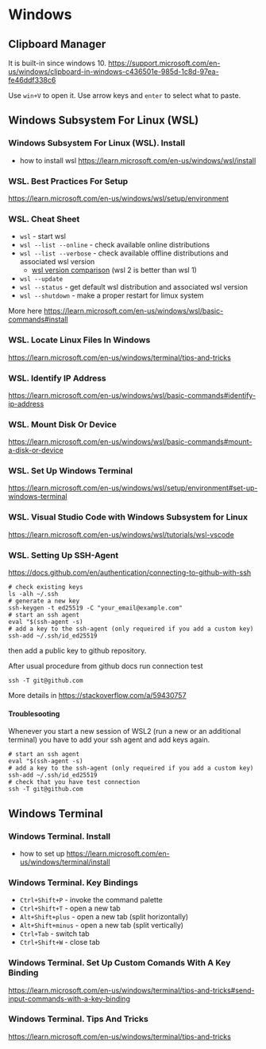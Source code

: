 # Windows

## Clipboard Manager
It is built-in since windows 10.
https://support.microsoft.com/en-us/windows/clipboard-in-windows-c436501e-985d-1c8d-97ea-fe46ddf338c6

Use `win+V` to open it.
Use arrow keys and `enter` to select what to paste.

## Windows Subsystem For Linux (WSL)
### Windows Subsystem For Linux (WSL). Install
- how to install wsl https://learn.microsoft.com/en-us/windows/wsl/install

### WSL. Best Practices For Setup
https://learn.microsoft.com/en-us/windows/wsl/setup/environment

### WSL. Cheat Sheet
- `wsl` - start wsl
- `wsl --list --online` - check available online distributions
- `wsl --list --verbose` - check available offline distributions and associated wsl version
    - [wsl version comparison](https://learn.microsoft.com/en-us/windows/wsl/compare-versions) (wsl 2 is better than wsl 1)
- `wsl --update`
- `wsl --status` - get default wsl distribution and associated wsl version
- `wsl --shutdown` - make a proper restart for limux system

More here https://learn.microsoft.com/en-us/windows/wsl/basic-commands#install

### WSL. Locate Linux Files In Windows
https://learn.microsoft.com/en-us/windows/terminal/tips-and-tricks

### WSL. Identify IP Address
https://learn.microsoft.com/en-us/windows/wsl/basic-commands#identify-ip-address

### WSL. Mount Disk Or Device
https://learn.microsoft.com/en-us/windows/wsl/basic-commands#mount-a-disk-or-device

### WSL. Set Up Windows Terminal
https://learn.microsoft.com/en-us/windows/wsl/setup/environment#set-up-windows-terminal

### WSL. Visual Studio Code with Windows Subsystem for Linux
https://learn.microsoft.com/en-us/windows/wsl/tutorials/wsl-vscode

### WSL. Setting Up SSH-Agent

https://docs.github.com/en/authentication/connecting-to-github-with-ssh
```
# check existing keys
ls -alh ~/.ssh
# generate a new key
ssh-keygen -t ed25519 -C "your_email@example.com"
# start an ssh agent
eval "$(ssh-agent -s)
# add a key to the ssh-agent (only requeired if you add a custom key)
ssh-add ~/.ssh/id_ed25519
```
then add a public key to github repository.

After usual procedure from github docs run connection test
```
ssh -T git@github.com
```
More details in https://stackoverflow.com/a/59430757

#### Troublesooting
Whenever you start a new session of WSL2 (run a new or an additional terminal) you have to add your ssh agent and add keys again.
```
# start an ssh agent
eval "$(ssh-agent -s)
# add a key to the ssh-agent (only requeired if you add a custom key)
ssh-add ~/.ssh/id_ed25519
# check that you have test connection
ssh -T git@github.com
```

## Windows Terminal
### Windows Terminal. Install
- how to set up https://learn.microsoft.com/en-us/windows/terminal/install

### Windows Terminal. Key Bindings
-  `Ctrl+Shift+P` - invoke the command palette
-  `Ctrl+Shift+T` - open a new tab
-  `Alt+Shift+plus` - open a new tab (split horizontally)
-  `Alt+Shift+minus` - open a new tab (split vertically)
-  `Ctrl+Tab` - switch tab
-  `Ctrl+Shift+W` - close tab

### Windows Terminal. Set Up Custom Comands With A Key Binding
https://learn.microsoft.com/en-us/windows/terminal/tips-and-tricks#send-input-commands-with-a-key-binding

### Windows Terminal. Tips And Tricks
https://learn.microsoft.com/en-us/windows/terminal/tips-and-tricks


